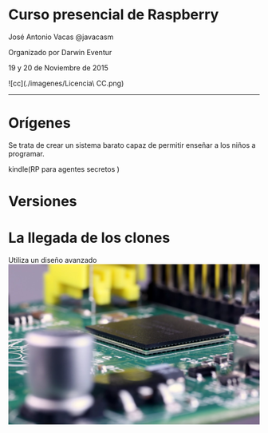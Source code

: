 # Curso presencial de Raspberry

José Antonio Vacas @javacasm

Organizado por Darwin Eventur

19 y 20 de Noviembre de 2015

![cc](./imagenes/Licencia\ CC.png)

* * *



# Orígenes

Se trata de crear un sistema barato capaz de permitir enseñar a los niños a programar.

kindle(RP para agentes secretos )

# Versiones


# La llegada de los clones

Utiliza un diseño avanzado
![avanzado](./imagenes/EncapsuladoCPU-RAM.jpg)